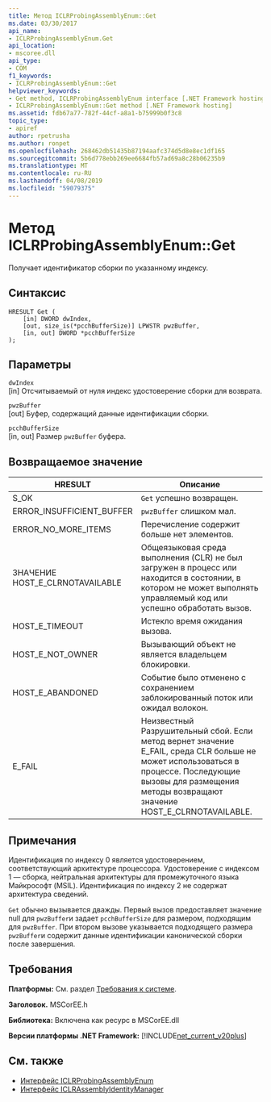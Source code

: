 ```yaml
---
title: Метод ICLRProbingAssemblyEnum::Get
ms.date: 03/30/2017
api_name:
- ICLRProbingAssemblyEnum.Get
api_location:
- mscoree.dll
api_type:
- COM
f1_keywords:
- ICLRProbingAssemblyEnum::Get
helpviewer_keywords:
- Get method, ICLRProbingAssemblyEnum interface [.NET Framework hosting]
- ICLRProbingAssemblyEnum::Get method [.NET Framework hosting]
ms.assetid: fdb67a77-782f-44cf-a8a1-b75999b0f3c8
topic_type:
- apiref
author: rpetrusha
ms.author: ronpet
ms.openlocfilehash: 268462db51435b87194aafc374d5d8e8ec1df165
ms.sourcegitcommit: 5b6d778ebb269ee6684fb57ad69a8c28b06235b9
ms.translationtype: MT
ms.contentlocale: ru-RU
ms.lasthandoff: 04/08/2019
ms.locfileid: "59079375"
---
```

# <a name="iclrprobingassemblyenumget-method"></a>Метод ICLRProbingAssemblyEnum::Get
Получает идентификатор сборки по указанному индексу.  
  
## <a name="syntax"></a>Синтаксис  
  
```  
HRESULT Get (  
    [in] DWORD dwIndex,  
    [out, size_is(*pcchBufferSize)] LPWSTR pwzBuffer,  
    [in, out] DWORD *pcchBufferSize  
);  
```  
  
## <a name="parameters"></a>Параметры  
 `dwIndex`  
 [in] Отсчитываемый от нуля индекс удостоверение сборки для возврата.  
  
 `pwzBuffer`  
 [out] Буфер, содержащий данные идентификации сборки.  
  
 `pcchBufferSize`  
 [in, out] Размер `pwzBuffer` буфера.  
  
## <a name="return-value"></a>Возвращаемое значение  
  
|HRESULT|Описание|  
|-------------|-----------------|  
|S_OK|`Get` успешно возвращен.|  
|ERROR_INSUFFICIENT_BUFFER|`pwzBuffer` слишком мал.|  
|ERROR_NO_MORE_ITEMS|Перечисление содержит больше нет элементов.|  
|ЗНАЧЕНИЕ HOST_E_CLRNOTAVAILABLE|Общеязыковая среда выполнения (CLR) не был загружен в процесс или находится в состоянии, в котором не может выполнять управляемый код или успешно обработать вызов.|  
|HOST_E_TIMEOUT|Истекло время ожидания вызова.|  
|HOST_E_NOT_OWNER|Вызывающий объект не является владельцем блокировки.|  
|HOST_E_ABANDONED|Событие было отменено с сохранением заблокированный поток или ожидал волокон.|  
|E_FAIL|Неизвестный Разрушительный сбой. Если метод вернет значение E_FAIL, среда CLR больше не может использоваться в процессе. Последующие вызовы для размещения методы возвращают значение HOST_E_CLRNOTAVAILABLE.|  
  
## <a name="remarks"></a>Примечания  
 Идентификация по индексу 0 является удостоверением, соответствующий архитектуре процессора. Удостоверение с индексом 1 — сборка, нейтральная архитектуры для промежуточного языка Майкрософт (MSIL). Идентификация по индексу 2 не содержат архитектура сведений.  
  
 `Get` обычно вызывается дважды. Первый вызов предоставляет значение null для `pwzBuffer`и задает `pcchBufferSize` для размером, подходящим для `pwzBuffer`. При втором вызове указывается подходящего размера `pwzBuffer`и содержит данные идентификации канонической сборки после завершения.  
  
## <a name="requirements"></a>Требования  
 **Платформы:** См. раздел [Требования к системе](../../../../docs/framework/get-started/system-requirements.md).  
  
 **Заголовок.** MSCorEE.h  
  
 **Библиотека:** Включена как ресурс в MSCorEE.dll  
  
 **Версии платформы .NET Framework:** [!INCLUDE[net_current_v20plus](../../../../includes/net-current-v20plus-md.md)]  
  
## <a name="see-also"></a>См. также

- [Интерфейс ICLRProbingAssemblyEnum](../../../../docs/framework/unmanaged-api/hosting/iclrprobingassemblyenum-interface.md)
- [Интерфейс ICLRAssemblyIdentityManager](../../../../docs/framework/unmanaged-api/hosting/iclrassemblyidentitymanager-interface.md)
